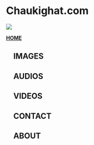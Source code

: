 <html>
<head>
<meta content='user-scalable=0' name='viewport' />
<link href="styles.css" rel="stylesheet">
</head>
<body>
<div id="a">
<h1 id="h11">Chaukighat.com</h1>
</div>
<div id="b" onclick=" a(); b(); c(); d(); e(); f()">
<div id="c"></div>
<div id="c"></div>
<div id="c"></div>
</div>
<div id="d">
<img id="img1" src="http://www.nepal.at/gfx/flagofnepal-right_v2.gif">
</div>

<a href="https://chaukighat.github.io/Images/" onclick=" a1()" id="manu1" style="transition:300ms;"><b>HOME</b></a>
<h2 onclick=" a1()" id="manu2" style="transition:400ms;">&nbsp;&nbsp;&nbsp;&nbsp;IMAGES</h2>
<h2 onclick=" a1()" id="manu3" style="transition:500ms;">&nbsp;&nbsp;&nbsp;&nbsp;AUDIOS</h2>
<h2 onclick=" a1()" id="manu4" style="transition:600ms;">&nbsp;&nbsp;&nbsp;&nbsp;VIDEOS</h2>
<h2 onclick=" a1()" id="manu5" style="transition:700ms;">&nbsp;&nbsp;&nbsp;&nbsp;CONTACT</h2>
<h2 onclick=" a1()" id="manu6" style="transition:800ms;">&nbsp;&nbsp;&nbsp;&nbsp;ABOUT</h2>
<script src="a.js"/>
<iframe id="iframe" src="https://chaukighat.github.io/pho/"style="width:100%;height:700px;display:none;"></iframe>
	
</html>
